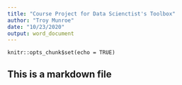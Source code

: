 ```yaml
---
title: "Course Project for Data Scienctist's Toolbox"
author: "Troy Munroe"
date: "10/23/2020"
output: word_document
---
```


```{r setup, include=FALSE}
knitr::opts_chunk$set(echo = TRUE)
```

## This is a markdown file
